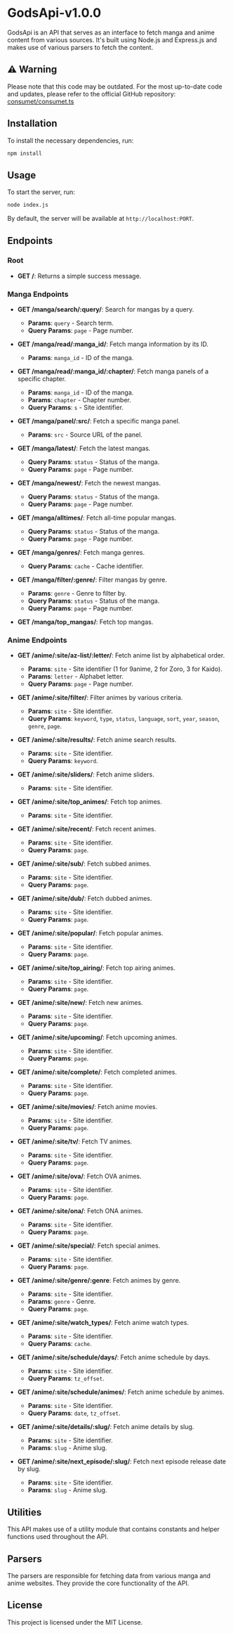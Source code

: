 
# GodsApi-v1.0.0

GodsApi is an API that serves as an interface to fetch manga and anime content from various sources. It's built using Node.js and Express.js and makes use of various parsers to fetch the content.

## ⚠️ Warning

Please note that this code may be outdated. For the most up-to-date code and updates, please refer to the official GitHub repository: [consumet/consumet.ts](https://github.com/consumet/consumet.ts)


## Installation

To install the necessary dependencies, run:

```bash
npm install
```

## Usage

To start the server, run:

```bash
node index.js
```

By default, the server will be available at `http://localhost:PORT`.

## Endpoints

### Root

- **GET /**: Returns a simple success message.

### Manga Endpoints

- **GET /manga/search/:query/**: Search for mangas by a query.
  - **Params**: `query` - Search term.
  - **Query Params**: `page` - Page number.

- **GET /manga/read/:manga_id/**: Fetch manga information by its ID.
  - **Params**: `manga_id` - ID of the manga.

- **GET /manga/read/:manga_id/:chapter/**: Fetch manga panels of a specific chapter.
  - **Params**: `manga_id` - ID of the manga.
  - **Params**: `chapter` - Chapter number.
  - **Query Params**: `s` - Site identifier.

- **GET /manga/panel/:src/**: Fetch a specific manga panel.
  - **Params**: `src` - Source URL of the panel.

- **GET /manga/latest/**: Fetch the latest mangas.
  - **Query Params**: `status` - Status of the manga.
  - **Query Params**: `page` - Page number.

- **GET /manga/newest/**: Fetch the newest mangas.
  - **Query Params**: `status` - Status of the manga.
  - **Query Params**: `page` - Page number.

- **GET /manga/alltimes/**: Fetch all-time popular mangas.
  - **Query Params**: `status` - Status of the manga.
  - **Query Params**: `page` - Page number.

- **GET /manga/genres/**: Fetch manga genres.
  - **Query Params**: `cache` - Cache identifier.

- **GET /manga/filter/:genre/**: Filter mangas by genre.
  - **Params**: `genre` - Genre to filter by.
  - **Query Params**: `status` - Status of the manga.
  - **Query Params**: `page` - Page number.

- **GET /manga/top_mangas/**: Fetch top mangas.

### Anime Endpoints

- **GET /anime/:site/az-list/:letter/**: Fetch anime list by alphabetical order.
  - **Params**: `site` - Site identifier (1 for 9anime, 2 for Zoro, 3 for Kaido).
  - **Params**: `letter` - Alphabet letter.
  - **Query Params**: `page` - Page number.

- **GET /anime/:site/filter/**: Filter animes by various criteria.
  - **Params**: `site` - Site identifier.
  - **Query Params**: `keyword`, `type`, `status`, `language`, `sort`, `year`, `season`, `genre`, `page`.

- **GET /anime/:site/results/**: Fetch anime search results.
  - **Params**: `site` - Site identifier.
  - **Query Params**: `keyword`.

- **GET /anime/:site/sliders/**: Fetch anime sliders.
  - **Params**: `site` - Site identifier.

- **GET /anime/:site/top_animes/**: Fetch top animes.
  - **Params**: `site` - Site identifier.

- **GET /anime/:site/recent/**: Fetch recent animes.
  - **Params**: `site` - Site identifier.
  - **Query Params**: `page`.

- **GET /anime/:site/sub/**: Fetch subbed animes.
  - **Params**: `site` - Site identifier.
  - **Query Params**: `page`.

- **GET /anime/:site/dub/**: Fetch dubbed animes.
  - **Params**: `site` - Site identifier.
  - **Query Params**: `page`.

- **GET /anime/:site/popular/**: Fetch popular animes.
  - **Params**: `site` - Site identifier.
  - **Query Params**: `page`.

- **GET /anime/:site/top_airing/**: Fetch top airing animes.
  - **Params**: `site` - Site identifier.
  - **Query Params**: `page`.

- **GET /anime/:site/new/**: Fetch new animes.
  - **Params**: `site` - Site identifier.
  - **Query Params**: `page`.

- **GET /anime/:site/upcoming/**: Fetch upcoming animes.
  - **Params**: `site` - Site identifier.
  - **Query Params**: `page`.

- **GET /anime/:site/complete/**: Fetch completed animes.
  - **Params**: `site` - Site identifier.
  - **Query Params**: `page`.

- **GET /anime/:site/movies/**: Fetch anime movies.
  - **Params**: `site` - Site identifier.
  - **Query Params**: `page`.

- **GET /anime/:site/tv/**: Fetch TV animes.
  - **Params**: `site` - Site identifier.
  - **Query Params**: `page`.

- **GET /anime/:site/ova/**: Fetch OVA animes.
  - **Params**: `site` - Site identifier.
  - **Query Params**: `page`.

- **GET /anime/:site/ona/**: Fetch ONA animes.
  - **Params**: `site` - Site identifier.
  - **Query Params**: `page`.

- **GET /anime/:site/special/**: Fetch special animes.
  - **Params**: `site` - Site identifier.
  - **Query Params**: `page`.

- **GET /anime/:site/genre/:genre**: Fetch animes by genre.
  - **Params**: `site` - Site identifier.
  - **Params**: `genre` - Genre.
  - **Query Params**: `page`.

- **GET /anime/:site/watch_types/**: Fetch anime watch types.
  - **Params**: `site` - Site identifier.
  - **Query Params**: `cache`.

- **GET /anime/:site/schedule/days/**: Fetch anime schedule by days.
  - **Params**: `site` - Site identifier.
  - **Query Params**: `tz_offset`.

- **GET /anime/:site/schedule/animes/**: Fetch anime schedule by animes.
  - **Params**: `site` - Site identifier.
  - **Query Params**: `date`, `tz_offset`.

- **GET /anime/:site/details/:slug/**: Fetch anime details by slug.
  - **Params**: `site` - Site identifier.
  - **Params**: `slug` - Anime slug.

- **GET /anime/:site/next_episode/:slug/**: Fetch next episode release date by slug.
  - **Params**: `site` - Site identifier.
  - **Params**: `slug` - Anime slug.

## Utilities

This API makes use of a utility module that contains constants and helper functions used throughout the API.

## Parsers

The parsers are responsible for fetching data from various manga and anime websites. They provide the core functionality of the API.

## License

This project is licensed under the MIT License.
